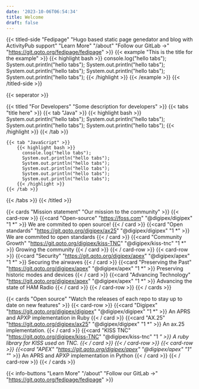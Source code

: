 ```yaml
---
date: '2023-10-06T06:54:34'
title: Welcome
draft: false
---
```


{{< titled-side "Fedipage" "Hugo based static page genedator and blog with ActivityPub support" "Learn More" "/about" "Follow our GitLab →" "https://git.qoto.org/fedipage/fedipage" >}}
  {{< example "This is the title for the example" >}}
    {{< highlight bash >}}
      console.log("hello tabs");
      System.out.println("hello tabs");
      System.out.println("hello tabs");
      System.out.println("hello tabs");
      System.out.println("hello tabs");
      System.out.println("hello tabs");
    {{< /highlight >}}
  {{< /example >}}
{{< /titled-side >}}

{{< seperator >}}

{{< titled "For Developers" "Some description for developers" >}}
  {{< tabs "title here" >}}
    {{< tab "Java" >}}
      {{< highlight bash >}}
        System.out.println("hello tabs");
        System.out.println("hello tabs");
        System.out.println("hello tabs");
        System.out.println("hello tabs");
    {{< /highlight >}}
    {{< /tab >}}

    {{< tab "JavaScript" >}}
        {{< highlight bash >}}
          console.log("hello tabs");
          System.out.println("hello tabs");
          System.out.println("hello tabs");
          System.out.println("hello tabs");
          System.out.println("hello tabs");
          System.out.println("hello tabs");
        {{< /highlight >}}
    {{< /tab >}}
  {{< /tabs >}}
{{< /titled >}}



{{< cards "Mission statement" "Our mission to the community" >}}
  {{< card-row >}}
    {{<card "Open-source" "https://foss.com" "@digipex/digipex" "1 *" >}}
      We are commited to open source!
    {{< / card >}}
    {{<card "Open standards" "https://git.qoto.org/digipex/ax25" "@digipex/digipex" "1 *" >}}
      We are commited to open standards
    {{< / card >}}
    {{<card "Community Growth" "https://git.qoto.org/digipex/kiss-TNC" "@digipex/kiss-tnc" "1 *" >}}
      Growing the community
    {{< / card >}}
  {{< / card-row >}}
    {{< card-row >}}
    {{<card "Security" "https://git.qoto.org/digipex/apex" "@digipex/apex" "1 *" >}}
      Securing the airwaves
    {{< / card >}}
    {{<card "Preserving the Past" "https://git.qoto.org/digipex/apex" "@digipex/apex" "1 *" >}}
      Preserving historic modes and devices
    {{< / card >}}
    {{<card "Advancing Technology" "https://git.qoto.org/digipex/apex" "@digipex/apex" "1 *" >}}
      Advancing the state of HAM Radio
    {{< / card >}}
  {{< / card-row >}}
{{< / cards >}}



{{< cards "Open source" "Watch the releases of each repo to stay up to date on new features" >}}
  {{< card-row >}}
    {{<card "Digipex" "https://git.qoto.org/digipex/digipex" "@digipex/digipex" "1 *" >}}
      An APRS and APXP implementation in Ruby
    {{< / card >}}
    {{<card "AX.25" "https://git.qoto.org/digipex/ax25" "@digipex/digipex" "1 *" >}}
      An ax.25 implementation.
    {{< / card >}}
    {{<card "KISS TNC" "https://git.qoto.org/digipex/kiss-TNC" "@digipex/kiss-tnc" "1 *" >}}
      A ruby library for KISS used on TNC.
    {{< / card >}}
  {{< / card-row >}}
  {{< card-row >}}
    {{<card "APEX" "https://git.qoto.org/digipex/apex" "@digipex/apex" "1" "*" >}}
      An APRS and APXP implementation in Python
    {{< / card >}}
  {{< / card-row >}}
{{< / cards >}}

{{< info-buttons "Learn More" "/about" "Follow our GitLab →" "https://git.qoto.org/fedipage/fedipage" >}}
